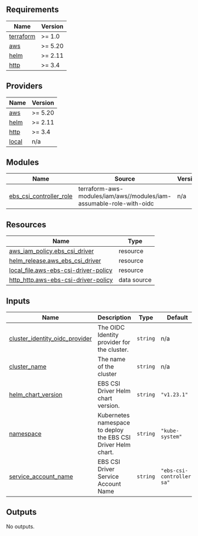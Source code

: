 ## Requirements

| Name | Version |
|------|---------|
| <a name="requirement_terraform"></a> [terraform](#requirement\_terraform) | >= 1.0 |
| <a name="requirement_aws"></a> [aws](#requirement\_aws) | >= 5.20 |
| <a name="requirement_helm"></a> [helm](#requirement\_helm) | >= 2.11 |
| <a name="requirement_http"></a> [http](#requirement\_http) | >= 3.4 |

## Providers

| Name | Version |
|------|---------|
| <a name="provider_aws"></a> [aws](#provider\_aws) | >= 5.20 |
| <a name="provider_helm"></a> [helm](#provider\_helm) | >= 2.11 |
| <a name="provider_http"></a> [http](#provider\_http) | >= 3.4 |
| <a name="provider_local"></a> [local](#provider\_local) | n/a |

## Modules

| Name | Source | Version |
|------|--------|---------|
| <a name="module_ebs_csi_controller_role"></a> [ebs\_csi\_controller\_role](#module\_ebs\_csi\_controller\_role) | terraform-aws-modules/iam/aws//modules/iam-assumable-role-with-oidc | n/a |

## Resources

| Name | Type |
|------|------|
| [aws_iam_policy.ebs_csi_driver](https://registry.terraform.io/providers/hashicorp/aws/latest/docs/resources/iam_policy) | resource |
| [helm_release.aws_ebs_csi_driver](https://registry.terraform.io/providers/hashicorp/helm/latest/docs/resources/release) | resource |
| [local_file.aws-ebs-csi-driver-policy](https://registry.terraform.io/providers/hashicorp/local/latest/docs/resources/file) | resource |
| [http_http.aws-ebs-csi-driver-policy](https://registry.terraform.io/providers/hashicorp/http/latest/docs/data-sources/http) | data source |

## Inputs

| Name | Description | Type | Default | Required |
|------|-------------|------|---------|:--------:|
| <a name="input_cluster_identity_oidc_provider"></a> [cluster\_identity\_oidc\_provider](#input\_cluster\_identity\_oidc\_provider) | The OIDC Identity provider for the cluster. | `string` | n/a | yes |
| <a name="input_cluster_name"></a> [cluster\_name](#input\_cluster\_name) | The name of the cluster | `string` | n/a | yes |
| <a name="input_helm_chart_version"></a> [helm\_chart\_version](#input\_helm\_chart\_version) | EBS CSI Driver Helm chart version. | `string` | `"v1.23.1"` | no |
| <a name="input_namespace"></a> [namespace](#input\_namespace) | Kubernetes namespace to deploy the EBS CSI Driver Helm chart. | `string` | `"kube-system"` | no |
| <a name="input_service_account_name"></a> [service\_account\_name](#input\_service\_account\_name) | EBS CSI Driver Service Account Name | `string` | `"ebs-csi-controller-sa"` | no |

## Outputs

No outputs.
